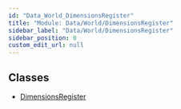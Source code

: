 ```yaml
---
id: "Data_World_DimensionsRegister"
title: "Module: Data/World/DimensionsRegister"
sidebar_label: "Data/World/DimensionsRegister"
sidebar_position: 0
custom_edit_url: null
---
```


## Classes

- [DimensionsRegister](../classes/Data_World_DimensionsRegister.DimensionsRegister.md)
